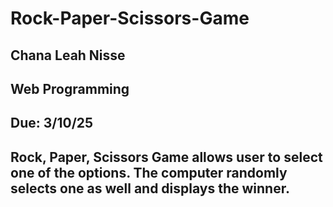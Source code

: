 # Rock-Paper-Scissors-Game

## Chana Leah Nisse
## Web Programming
## Due: 3/10/25
## Rock, Paper, Scissors Game allows user to select one of the options. The computer randomly selects one as well and displays the winner.
